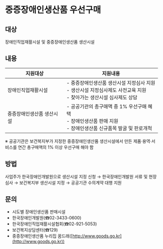 # 중증장애인생산품 우선구매

## 대상
장애인직업재활시설 및 중증장애인생산품 생산시설

## 내용
| 지원대상                | 지원내용                                                                 |
|-----------------------|-------------------------------------------------------------------------|
| 장애인직업재활시설       | - 중증장애인생산품 생산시설 지정심사 지원<br>- 생산시설 지정심사제도 사전교육 지원<br>- 찾아가는 생산시설 심사제도 상담 |
| 중증장애인생산품 생산시설 | - 공공기관의 총구매액 중 1% 우선구매 혜택<br>- 장애인생산품 판매 지원<br>- 장애인생산품 신규품목 발굴 및 판로개척 |

※ 공공기관은 보건복지부가 지정한 중증장애인생산품 생산시설에서 만든 제품·용역·서비스를 연간 총구매액의 1% 이상 우선구매 해야 함

## 방법
사업주가 한국장애인개발원으로 생산시설 지정 신청 → 한국장애인개발원 서류 및 현장심사 → 보건복지부 생산시설 지정 → 공공기관 수의계약 대행 지원

## 문의
- 시도별 장애인생산품 판매시설
- 한국장애인개발원(☎02-3433-0600)
- 한국장애인직업재활시설협회(☎02-921-5053)
- 보건복지상담센터(☎129)
- 중증장애인생산품 누리집 꿈드래([http://www.goods.go.kr](http://www.goods.go.kr))
